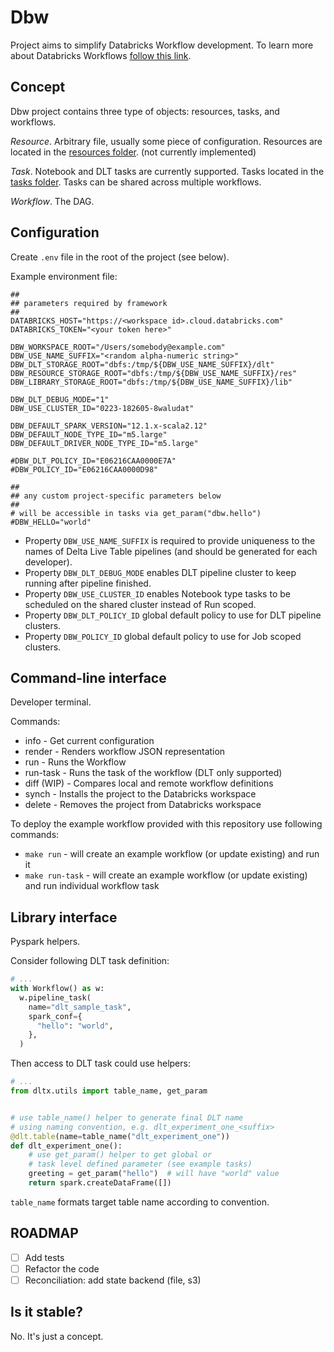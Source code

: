 # Dbw

Project aims to simplify Databricks Workflow development.
To learn more about Databricks Workflows
[follow this link](https://www.databricks.com/blog/2022/05/10/introducing-databricks-workflows.html).

## Concept

Dbw project contains three type of objects: resources,
tasks, and workflows.

*Resource*. Arbitrary file, usually some piece of
configuration. Resources are located in the [resources folder](./files).
(not currently implemented)

*Task*. Notebook and DLT tasks are currently supported.
Tasks located in the [tasks folder](./notebooks). Tasks can
be shared across multiple workflows.

*Workflow*. The DAG.

## Configuration

Create `.env` file in the root of the project (see below).

Example environment file:

```
##
## parameters required by framework
##
DATABRICKS_HOST="https://<workspace id>.cloud.databricks.com"
DATABRICKS_TOKEN="<your token here>"

DBW_WORKSPACE_ROOT="/Users/somebody@example.com"
DBW_USE_NAME_SUFFIX="<random alpha-numeric string>"
DBW_DLT_STORAGE_ROOT="dbfs:/tmp/${DBW_USE_NAME_SUFFIX}/dlt"
DBW_RESOURCE_STORAGE_ROOT="dbfs:/tmp/${DBW_USE_NAME_SUFFIX}/res"
DBW_LIBRARY_STORAGE_ROOT="dbfs:/tmp/${DBW_USE_NAME_SUFFIX}/lib"

DBW_DLT_DEBUG_MODE="1"
DBW_USE_CLUSTER_ID="0223-182605-8waludat"

DBW_DEFAULT_SPARK_VERSION="12.1.x-scala2.12"
DBW_DEFAULT_NODE_TYPE_ID="m5.large"
DBW_DEFAULT_DRIVER_NODE_TYPE_ID="m5.large"

#DBW_DLT_POLICY_ID="E06216CAA0000E7A"
#DBW_POLICY_ID="E06216CAA0000D98"

##
## any custom project-specific parameters below
##
# will be accessible in tasks via get_param("dbw.hello")
#DBW_HELLO="world"
```

* Property `DBW_USE_NAME_SUFFIX` is required to provide
  uniqueness to the names of Delta Live Table pipelines (and should be generated for each developer).
* Property `DBW_DLT_DEBUG_MODE` enables DLT pipeline cluster to keep running after pipeline finished.
* Property `DBW_USE_CLUSTER_ID` enables Notebook type tasks to be scheduled on the shared cluster
  instead of Run scoped.
* Property `DBW_DLT_POLICY_ID` global default policy to use for DLT pipeline clusters.
* Property `DBW_POLICY_ID` global default policy to use for Job scoped clusters.

## Command-line interface

Developer terminal.

Commands:

* info - Get current configuration
* render - Renders workflow JSON representation
* run - Runs the Workflow
* run-task - Runs the task of the workflow (DLT only supported)
* diff (WIP) - Compares local and remote workflow definitions
* synch - Installs the project to the Databricks workspace
* delete - Removes the project from Databricks workspace

To deploy the example workflow provided with this repository use following commands:

* `make run` - will create an example workflow (or update existing) and run it
* `make run-task` - will create an example workflow (or update existing) and run individual workflow task

## Library interface

Pyspark helpers.

Consider following DLT task definition:

```python
# ...
with Workflow() as w:
  w.pipeline_task(
    name="dlt_sample_task",
    spark_conf={
      "hello": "world",
    },
  )
```

Then access to  DLT task could use helpers:

```python
# ...
from dltx.utils import table_name, get_param


# use table_name() helper to generate final DLT name
# using naming convention, e.g. dlt_experiment_one_<suffix>
@dlt.table(name=table_name("dlt_experiment_one"))
def dlt_experiment_one():
    # use get_param() helper to get global or 
    # task level defined parameter (see example tasks)
    greeting = get_param("hello")  # will have "world" value
    return spark.createDataFrame([])

```

`table_name` formats target table name according to convention.

## ROADMAP

* [ ] Add tests
* [ ] Refactor the code
* [ ] Reconciliation: add state backend (file, s3)

## Is it stable?

No. It's just a concept.
